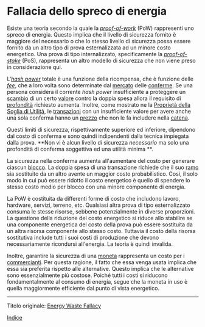 # Fallacia dello spreco di energia



Esiste una teoria secondo la quale la [_proof-of-work_](ch101-glossary.md#prova) (PoW) rappresenti uno spreco di energia. Questo implica che il livello di sicurezza fornito è maggiore del necessario o che lo stesso livello di sicurezza possa essere fornito da un altro tipo di prova esternalizzata ad un minore costo energetico. Una prova di tipo internalizzato, specificamente la [_proof-of-stake_](https://en.wikipedia.org/wiki/Proof-of-stake) (PoS), rappresenta un altro modello di sicurezza che non viene preso in considerazione qui.

L'[_hash power_](ch101-glossary.md#hash-power) totale è una funzione della ricompensa, che è funzione delle [_fee_](ch101-glossary.md#commissione-di-transazione-fee), che a loro volta sono determinate dal [mercato]() delle [conferme](). Se una persona considera il corrente _hash power_ insufficiente a proteggere un [scambio](ch101-glossary.md#scambio) di un certo [valore](ch101-glossary.md#valore) contro la doppia spesa allora il requisito di [profondità](ch101-glossary.md#profondità-depth) richiesto aumenta. Inoltre, come mostrato ne la [Proprietà della Soglia di Utilità](ch031-utility-threshold-property.md), le [transazioni](ch101-glossary.md#transazione) con un insufficiente valore per avere anche una sola conferma hanno un  [prezzo](ch101-glossary.md#prezzo) che non le fa includere nella [catena](ch101-glossary.md#catena).

Questi limiti di sicurezza, rispettivamente superiore ed inferiore, dipendono dal costo di conferma e sono quindi indipendenti dalla tecnica impiegata dalla prova. **Non vi è alcun livello di sicurezza _necessario_ ma solo una profondità di conferma soggettiva ed una utilità minima **.  

La sicurezza nella conferma aumenta all'aumentare del costo per generare ciascun [blocco](ch101-glossary.md#blocco). La doppia spesa di una transazione richiede che il suo [ramo](ch101-glossary.md#ramo-branch) sia sostituito da un altro avente un maggior costo probabilistico. Così, il solo modo in cui può essere ridotto il costo energetico è quello di spendere lo stesso costo medio per blocco con una minore componente di energia.

La PoW è costituita da differenti forme di costo che includono lavoro, hardware, servizi, terreno, etc. Qualsiasi altra prova di tipo esternalizzato consuma le stesse risorse, sebbene potenzialmente in diverse proporzioni. La questione della riduzione del costo energetico si riduce allo stabilire se una componente energetica del costo della prova può essere sostituita da un altra risorsa componente allo stesso costo. Tuttavia il costo della risorsa sostitutiva include tutti i suoi costi di produzione che devono necessariamente ricondursi all'energia. La teoria è quindi invalida.

Inoltre, garantire la sicurezza di una [moneta](ch101-glossary.md#moneta) rappresenta un costo per i [commercianti](ch101-glossary.md#commerciante). Per questa ragione, il fatto che essa venga usata implica che essa sia preferita rispetto alle alternative. Questo implica che le alternative sono essenzialmente più costose. Poiché tutti i costi si riducono fondamentalmente al consumo di energia, segue che la moneta in uso è quella maggiormente efficiente dal punto di vista energetico. 

---------
Titolo originale: [Energy Waste Fallacy](https://github.com/libbitcoin/libbitcoin-system/wiki/Energy-Waste-Fallacy)

[Indice](/README.md)

